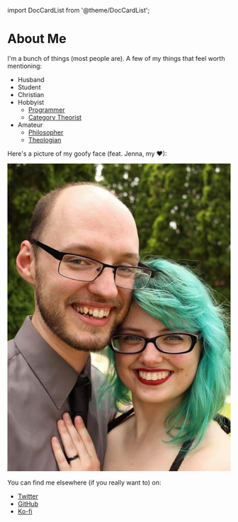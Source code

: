 import DocCardList from '@theme/DocCardList';

# About Me

I'm a bunch of things (most people are). A few of my things that feel worth mentioning:

-   Husband 
-   Student 
-   Christian 
-   Hobbyist
     -   [Programmer](/programming)
     -   [Category Theorist](/category-theory)
-   Amateur
     -   [Philosopher](/philosophy)
     -   [Theologian](/theology)

Here's a picture of my goofy face (feat. Jenna, my ❤):

![](https://raw.githubusercontent.com/CFiggers/images-calebsnotes/master/cropped_pic%20of%20me_1.jpg)

You can find me elsewhere (if you really want to) on:

-   [Twitter](https://twitter.com/CalebFiggers) 
-   [GitHub](https://github.com/CFiggers) 
-   [Ko-fi](https://ko-fi.com/calebfiggers)


<DocCardList />